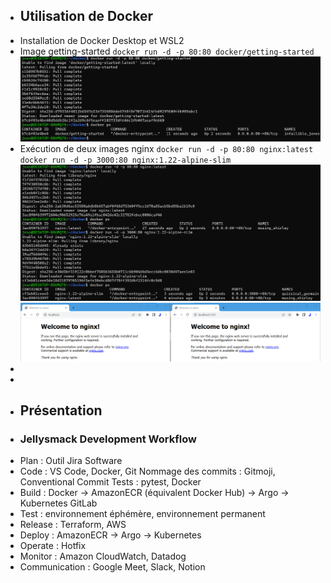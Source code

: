 - ## Utilisation de Docker
- Installation de Docker Desktop et WSL2
- Image getting-started
  `docker run -d -p 80:80 docker/getting-started`
  ![image.png](../assets/image_1680081098689_0.png)
- Exécution de deux images nginx
  `docker run -d -p 80:80 nginx:latest`
  `docker run -d -p 3000:80 nginx:1.22-alpine-slim`
  ![image.png](../assets/image_1680081801050_0.png)
  ![image.png](../assets/image_1680081848174_0.png)
-
-
- ## Présentation
- ### Jellysmack Development Workflow
- Plan : Outil Jira Software
- Code : VS Code, Docker, Git
  Nommage des commits : Gitmoji, Conventional Commit
  Tests : pytest, Docker
- Build : Docker -> AmazonECR (équivalent Docker Hub) -> Argo -> Kubernetes
  GitLab
- Test : environnement éphémère, environnement permanent
- Release : Terraform, AWS
- Deploy : AmazonECR -> Argo -> Kubernetes
- Operate : Hotfix
- Monitor : Amazon CloudWatch, Datadog
- Communication : Google Meet, Slack, Notion